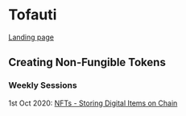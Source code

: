 # Tofauti

[Landing page](https://tofauti.mailchimpsites.com/)

## Creating Non-Fungible Tokens

### Weekly Sessions
1st Oct 2020: [NFTs - Storing Digital Items on Chain](/nfts-storing-digital-items-chain.md/)
